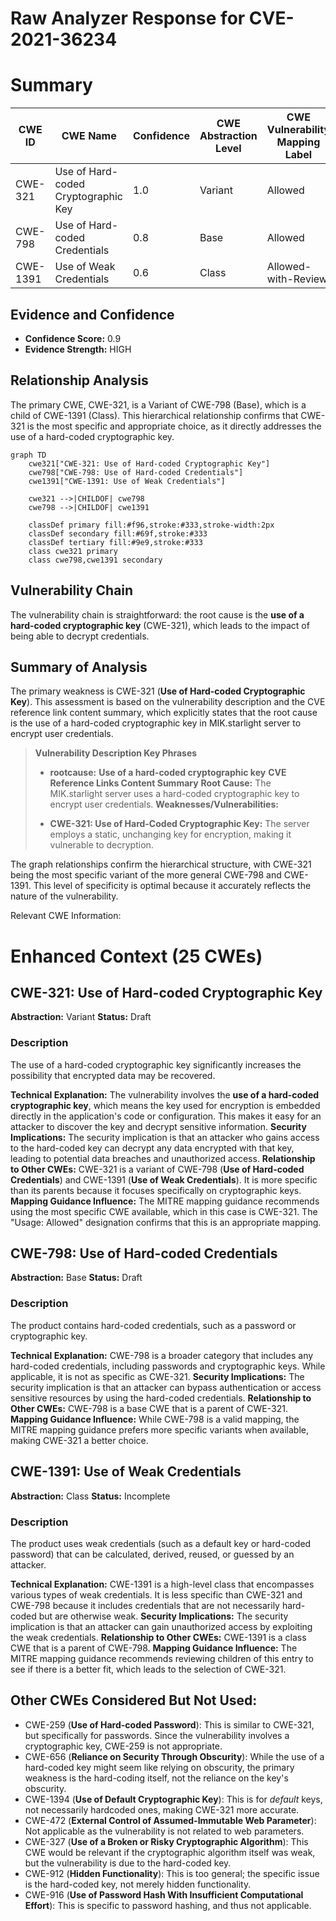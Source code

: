 # Raw Analyzer Response for CVE-2021-36234

# Summary
| CWE ID | CWE Name | Confidence | CWE Abstraction Level | CWE Vulnerability Mapping Label | CWE-Vulnerability Mapping Notes |
|---|---|---|---|---|---|
| CWE-321 | Use of Hard-coded Cryptographic Key | 1.0 | Variant | Allowed | Primary CWE |
| CWE-798 | Use of Hard-coded Credentials | 0.8 | Base | Allowed | Secondary Candidate |
| CWE-1391 | Use of Weak Credentials | 0.6 | Class | Allowed-with-Review | Secondary Candidate |

## Evidence and Confidence

*   **Confidence Score:** 0.9
*   **Evidence Strength:** HIGH

## Relationship Analysis
The primary CWE, CWE-321, is a Variant of CWE-798 (Base), which is a child of CWE-1391 (Class). This hierarchical relationship confirms that CWE-321 is the most specific and appropriate choice, as it directly addresses the use of a hard-coded cryptographic key.
```mermaid
graph TD
    cwe321["CWE-321: Use of Hard-coded Cryptographic Key"]
    cwe798["CWE-798: Use of Hard-coded Credentials"]
    cwe1391["CWE-1391: Use of Weak Credentials"]
    
    cwe321 -->|CHILDOF| cwe798
    cwe798 -->|CHILDOF| cwe1391
    
    classDef primary fill:#f96,stroke:#333,stroke-width:2px
    classDef secondary fill:#69f,stroke:#333
    classDef tertiary fill:#9e9,stroke:#333
    class cwe321 primary
    class cwe798,cwe1391 secondary
```

## Vulnerability Chain
The vulnerability chain is straightforward: the root cause is the **use of a hard-coded cryptographic key** (CWE-321), which leads to the impact of being able to decrypt credentials.

## Summary of Analysis
The primary weakness is CWE-321 (**Use of Hard-coded Cryptographic Key**). This assessment is based on the vulnerability description and the CVE reference link content summary, which explicitly states that the root cause is the use of a hard-coded cryptographic key in MIK.starlight server to encrypt user credentials.
> **Vulnerability Description Key Phrases**
> -   **rootcause:** **Use of a hard-coded cryptographic key**
> **CVE Reference Links Content Summary**
> **Root Cause:** The MIK.starlight server uses a hard-coded cryptographic key to encrypt user credentials.
> **Weaknesses/Vulnerabilities:**
> *   **CWE-321: Use of Hard-Coded Cryptographic Key:** The server employs a static, unchanging key for encryption, making it vulnerable to decryption.

The graph relationships confirm the hierarchical structure, with CWE-321 being the most specific variant of the more general CWE-798 and CWE-1391. This level of specificity is optimal because it accurately reflects the nature of the vulnerability.

Relevant CWE Information:

# Enhanced Context (25 CWEs)

## CWE-321: Use of Hard-coded Cryptographic Key
**Abstraction:** Variant
**Status:** Draft

### Description
The use of a hard-coded cryptographic key significantly increases the possibility that encrypted data may be recovered.

**Technical Explanation:**
The vulnerability involves the **use of a hard-coded cryptographic key**, which means the key used for encryption is embedded directly in the application's code or configuration. This makes it easy for an attacker to discover the key and decrypt sensitive information.
**Security Implications:**
The security implication is that an attacker who gains access to the hard-coded key can decrypt any data encrypted with that key, leading to potential data breaches and unauthorized access.
**Relationship to Other CWEs:**
CWE-321 is a variant of CWE-798 (**Use of Hard-coded Credentials**) and CWE-1391 (**Use of Weak Credentials**). It is more specific than its parents because it focuses specifically on cryptographic keys.
**Mapping Guidance Influence:**
The MITRE mapping guidance recommends using the most specific CWE available, which in this case is CWE-321. The "Usage: Allowed" designation confirms that this is an appropriate mapping.

## CWE-798: Use of Hard-coded Credentials
**Abstraction:** Base
**Status:** Draft

### Description
The product contains hard-coded credentials, such as a password or cryptographic key.

**Technical Explanation:**
CWE-798 is a broader category that includes any hard-coded credentials, including passwords and cryptographic keys. While applicable, it is not as specific as CWE-321.
**Security Implications:**
The security implication is that an attacker can bypass authentication or access sensitive resources by using the hard-coded credentials.
**Relationship to Other CWEs:**
CWE-798 is a base CWE that is a parent of CWE-321.
**Mapping Guidance Influence:**
While CWE-798 is a valid mapping, the MITRE mapping guidance prefers more specific variants when available, making CWE-321 a better choice.

## CWE-1391: Use of Weak Credentials
**Abstraction:** Class
**Status:** Incomplete

### Description
The product uses weak credentials (such as a default key or hard-coded password) that can be calculated, derived, reused, or guessed by an attacker.

**Technical Explanation:**
CWE-1391 is a high-level class that encompasses various types of weak credentials. It is less specific than CWE-321 and CWE-798 because it includes credentials that are not necessarily hard-coded but are otherwise weak.
**Security Implications:**
The security implication is that an attacker can gain unauthorized access by exploiting the weak credentials.
**Relationship to Other CWEs:**
CWE-1391 is a class CWE that is a parent of CWE-798.
**Mapping Guidance Influence:**
The MITRE mapping guidance recommends reviewing children of this entry to see if there is a better fit, which leads to the selection of CWE-321.

## Other CWEs Considered But Not Used:
- CWE-259 (**Use of Hard-coded Password**): This is similar to CWE-321, but specifically for passwords. Since the vulnerability involves a cryptographic key, CWE-259 is not appropriate.
- CWE-656 (**Reliance on Security Through Obscurity**): While the use of a hard-coded key might seem like relying on obscurity, the primary weakness is the hard-coding itself, not the reliance on the key's obscurity.
- CWE-1394 (**Use of Default Cryptographic Key**): This is for *default* keys, not necessarily hardcoded ones, making CWE-321 more accurate.
- CWE-472 (**External Control of Assumed-Immutable Web Parameter**): Not applicable as the vulnerability is not related to web parameters.
- CWE-327 (**Use of a Broken or Risky Cryptographic Algorithm**): This CWE would be relevant if the cryptographic algorithm itself was weak, but the vulnerability is due to the hard-coded key.
- CWE-912 (**Hidden Functionality**): This is too general; the specific issue is the hard-coded key, not merely hidden functionality.
- CWE-916 (**Use of Password Hash With Insufficient Computational Effort**): This is specific to password hashing, and thus not applicable.